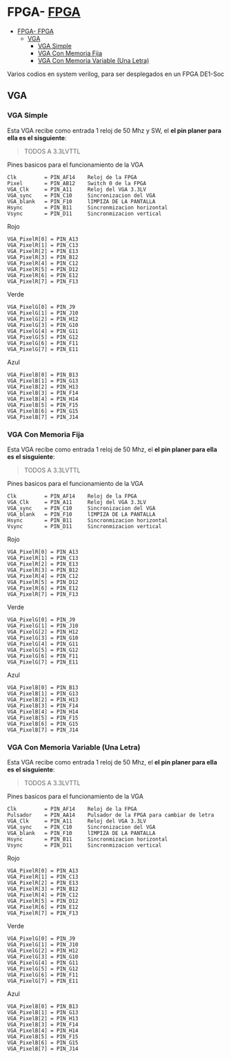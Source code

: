 # FPGA- [FPGA](#fpga)
- [FPGA- FPGA](#fpga--fpga)
  - [VGA](#vga)
    - [VGA Simple](#vga-simple)
    - [VGA Con Memoria Fija](#vga-con-memoria-fija)
    - [VGA Con Memoria Variable (Una Letra)](#vga-con-memoria-variable-una-letra)

Varios codios en system verilog, para ser desplegados en un FPGA DE1-Soc

## VGA
### VGA Simple
Esta VGA recibe como entrada 1 reloj de 50 Mhz y SW, el **el pin planer para ella es el sisguiente**:

> TODOS A 3.3LVTTL

Pines basicos para el funcionamiento de la VGA
```
Clk         = PIN_AF14    Reloj de la FPGA
Pixel       = PIN_AB12    Switch 0 de la FPGA
VGA_Clk     = PIN_A11     Reloj del VGA 3.3LV
VGA_sync    = PIN_C10     Sincronizacion del VGA
VGA_blank   = PIN_F10     lIMPIZA DE LA PANTALLA
Hsync       = PIN_B11     Sincronmizacion horizontal
Vsync       = PIN_D11     Sincronmizacion vertical
```
Rojo
```
VGA_PixelR[0] = PIN_A13
VGA_PixelR[1] = PIN_C13
VGA_PixelR[2] = PIN_E13
VGA_PixelR[3] = PIN_B12
VGA_PixelR[4] = PIN_C12
VGA_PixelR[5] = PIN_D12
VGA_PixelR[6] = PIN_E12
VGA_PixelR[7] = PIN_F13
```
Verde
```
VGA_PixelG[0] = PIN_J9
VGA_PixelG[1] = PIN_J10
VGA_PixelG[2] = PIN_H12
VGA_PixelG[3] = PIN_G10
VGA_PixelG[4] = PIN_G11
VGA_PixelG[5] = PIN_G12
VGA_PixelG[6] = PIN_F11
VGA_PixelG[7] = PIN_E11
```
Azul
```
VGA_PixelB[0] = PIN_B13
VGA_PixelB[1] = PIN_G13
VGA_PixelB[2] = PIN_H13
VGA_PixelB[3] = PIN_F14
VGA_PixelB[4] = PIN_H14
VGA_PixelB[5] = PIN_F15
VGA_PixelB[6] = PIN_G15
VGA_PixelB[7] = PIN_J14
```
### VGA Con Memoria Fija
Esta VGA recibe como entrada 1 reloj de 50 Mhz, el **el pin planer para ella es el sisguiente**:

> TODOS A 3.3LVTTL

Pines basicos para el funcionamiento de la VGA
```
Clk         = PIN_AF14    Reloj de la FPGA
VGA_Clk     = PIN_A11     Reloj del VGA 3.3LV
VGA_sync    = PIN_C10     Sincronizacion del VGA
VGA_blank   = PIN_F10     lIMPIZA DE LA PANTALLA
Hsync       = PIN_B11     Sincronmizacion horizontal
Vsync       = PIN_D11     Sincronmizacion vertical
```
Rojo
```
VGA_PixelR[0] = PIN_A13
VGA_PixelR[1] = PIN_C13
VGA_PixelR[2] = PIN_E13
VGA_PixelR[3] = PIN_B12
VGA_PixelR[4] = PIN_C12
VGA_PixelR[5] = PIN_D12
VGA_PixelR[6] = PIN_E12
VGA_PixelR[7] = PIN_F13
```
Verde
```
VGA_PixelG[0] = PIN_J9
VGA_PixelG[1] = PIN_J10
VGA_PixelG[2] = PIN_H12
VGA_PixelG[3] = PIN_G10
VGA_PixelG[4] = PIN_G11
VGA_PixelG[5] = PIN_G12
VGA_PixelG[6] = PIN_F11
VGA_PixelG[7] = PIN_E11
```
Azul
```
VGA_PixelB[0] = PIN_B13
VGA_PixelB[1] = PIN_G13
VGA_PixelB[2] = PIN_H13
VGA_PixelB[3] = PIN_F14
VGA_PixelB[4] = PIN_H14
VGA_PixelB[5] = PIN_F15
VGA_PixelB[6] = PIN_G15
VGA_PixelB[7] = PIN_J14
```
### VGA Con Memoria Variable (Una Letra)
Esta VGA recibe como entrada 1 reloj de 50 Mhz, el **el pin planer para ella es el sisguiente**:

> TODOS A 3.3LVTTL

Pines basicos para el funcionamiento de la VGA
```
Clk         = PIN_AF14    Reloj de la FPGA
Pulsador    = PIN_AA14    Pulsador de la FPGA para cambiar de letra
VGA_Clk     = PIN_A11     Reloj del VGA 3.3LV
VGA_sync    = PIN_C10     Sincronizacion del VGA
VGA_blank   = PIN_F10     lIMPIZA DE LA PANTALLA
Hsync       = PIN_B11     Sincronmizacion horizontal
Vsync       = PIN_D11     Sincronmizacion vertical
```
Rojo
```
VGA_PixelR[0] = PIN_A13
VGA_PixelR[1] = PIN_C13
VGA_PixelR[2] = PIN_E13
VGA_PixelR[3] = PIN_B12
VGA_PixelR[4] = PIN_C12
VGA_PixelR[5] = PIN_D12
VGA_PixelR[6] = PIN_E12
VGA_PixelR[7] = PIN_F13
```
Verde
```
VGA_PixelG[0] = PIN_J9
VGA_PixelG[1] = PIN_J10
VGA_PixelG[2] = PIN_H12
VGA_PixelG[3] = PIN_G10
VGA_PixelG[4] = PIN_G11
VGA_PixelG[5] = PIN_G12
VGA_PixelG[6] = PIN_F11
VGA_PixelG[7] = PIN_E11
```
Azul
```
VGA_PixelB[0] = PIN_B13
VGA_PixelB[1] = PIN_G13
VGA_PixelB[2] = PIN_H13
VGA_PixelB[3] = PIN_F14
VGA_PixelB[4] = PIN_H14
VGA_PixelB[5] = PIN_F15
VGA_PixelB[6] = PIN_G15
VGA_PixelB[7] = PIN_J14
```
